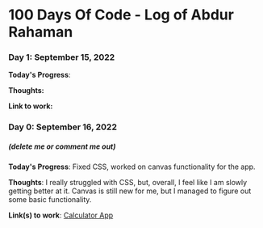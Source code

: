 # 100 Days Of Code - Log of Abdur Rahaman

### Day 1: September 15, 2022

**Today's Progress**: 

**Thoughts:** 

**Link to work:** [](http://www.example.com)

### Day 0: September 16, 2022
##### (delete me or comment me out)

**Today's Progress**: Fixed CSS, worked on canvas functionality for the app.

**Thoughts**: I really struggled with CSS, but, overall, I feel like I am slowly getting better at it. Canvas is still new for me, but I managed to figure out some basic functionality.

**Link(s) to work**: [Calculator App](http://www.example.com)

